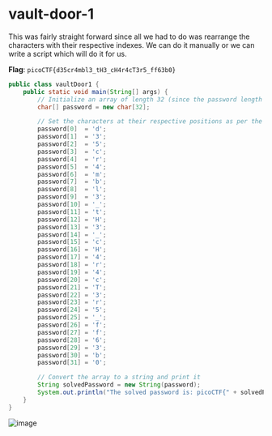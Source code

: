 # vault-door-1
This was fairly straight forward since all we had to do was rearrange the characters with their respective indexes.
We can do it manually or we can write a script which will do it for us.

__Flag__: `picoCTF{d35cr4mbl3_tH3_cH4r4cT3r5_ff63b0}`

```java
public class vaultDoor1 {
    public static void main(String[] args) {
        // Initialize an array of length 32 (since the password length is 32)
        char[] password = new char[32];

        // Set the characters at their respective positions as per the checkPassword method
        password[0]  = 'd';
        password[1]  = '3';
        password[2]  = '5';
        password[3]  = 'c';
        password[4]  = 'r';
        password[5]  = '4';
        password[6]  = 'm';
        password[7]  = 'b';
        password[8]  = 'l';
        password[9]  = '3';
        password[10] = '_';
        password[11] = 't';
        password[12] = 'H';
        password[13] = '3';
        password[14] = '_';
        password[15] = 'c';
        password[16] = 'H';
        password[17] = '4';
        password[18] = 'r';
        password[19] = '4';
        password[20] = 'c';
        password[21] = 'T';
        password[22] = '3';
        password[23] = 'r';
        password[24] = '5';
        password[25] = '_';
        password[26] = 'f';
        password[27] = 'f';
        password[28] = '6';
        password[29] = '3';
        password[30] = 'b';
        password[31] = '0';

        // Convert the array to a string and print it
        String solvedPassword = new String(password);
        System.out.println("The solved password is: picoCTF{" + solvedPassword + "}");
    }
}
```

![image](https://github.com/user-attachments/assets/1ee59163-a491-4732-bd70-6fde8c1acdc9)
